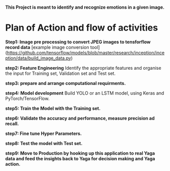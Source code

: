 #### This Project is meant to identify and recognize emotions in a given image.

# Plan of Action and flow of activities 

**Step1: Image pre processing to convert JPEG images to tensforflow record data**
[example image conversion tool] (https://github.com/tensorflow/models/blob/master/research/inception/inception/data/build_image_data.py)

**step2: Feature Engineering**
Identify the appropriate features and organise the input for Training set, Validation set and Test set.

**step3: prepare and arrange computational requirments.**

**step4: Model development**
Build YOLO or an LSTM model, using Keras and PyTorch/TensorFlow.

**step5: Train the Model with the Training set.**

**step6: Validate the accuracy and performance, measure precision ad recall.**

**step7: Fine tune Hyper Parameters.**

**step8: Test the model with Test set.**

**step9: Move to Production by hooking up this application to real Yaga data and feed the insights back to Yaga for decision making and Yaga action.**




